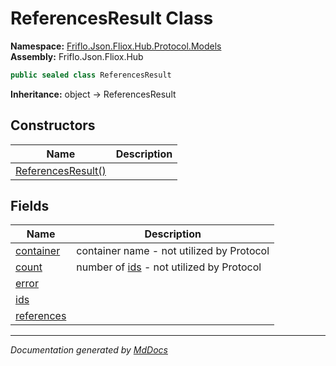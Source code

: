 ﻿<!--  
  <auto-generated>   
    The contents of this file were generated by a tool.  
    Changes to this file may be list if the file is regenerated  
  </auto-generated>   
-->

# ReferencesResult Class

**Namespace:** [Friflo.Json.Fliox.Hub.Protocol.Models](../index.md)  
**Assembly:** Friflo.Json.Fliox.Hub

```csharp
public sealed class ReferencesResult
```

**Inheritance:** object → ReferencesResult

## Constructors

| Name                                        | Description |
| ------------------------------------------- | ----------- |
| [ReferencesResult()](constructors/index.md) |             |

## Fields

| Name                               | Description                                                |
| ---------------------------------- | ---------------------------------------------------------- |
| [container](fields/container.md)   | container name \- not utilized by Protocol                 |
| [count](fields/count.md)           | number of [ids](fields/ids.md) \- not utilized by Protocol |
| [error](fields/error.md)           |                                                            |
| [ids](fields/ids.md)               |                                                            |
| [references](fields/references.md) |                                                            |

___

*Documentation generated by [MdDocs](https://github.com/ap0llo/mddocs)*
